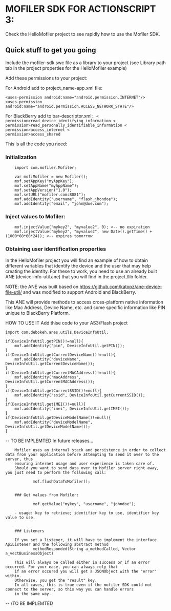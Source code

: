 # MOFILER SDK FOR ACTIONSCRIPT 3:

Check the HelloMofiler project to see rapidly how to use the Mofiler SDK.


## Quick stuff to get you going

Include the mofiler-sdk.swc file as a library to your project (see Library path tab in the project properties for the HelloMofiler example)

Add these permissions to your project: 

For Android add to project_name-app.xml file:

    <uses-permission android:name="android.permission.INTERNET"/>
    <uses-permission android:name="android.permission.ACCESS_NETWORK_STATE"/>


For BlackBerry add to bar-descriptor.xml:
<code>
   < permission>read_device_identifying_information</permission>
   < permission>read_personally_identifiable_information</permission>
   < permission>access_internet</permission>
   < permission>access_shared</permission>
</code>

This is all the code you need:

### Initialization
        import com.mofiler.Mofiler;

        var mof:Mofiler = new Mofiler();
        mof.setAppKey("myAppKey");
        mof.setAppName("myAppName");
        mof.setAppVersion("1.0");
        mof.setURL("mofiler.com:8081");
        mof.addIdentity("username", "flash_jhondoe");
        mof.addIdentity("email", "john@doe.com");

### Inject values to Mofiler:
        
        mof.injectValue("mykey2", "myvalue2", 0); <-- no expiration
        mof.injectValue("mykey2", "myvalue2", new Date().getTime() + (1000*60*60*24)); <-- expires tomorrow

### Obtaining user identification properties

In the HelloMofiler project you will find an example of how to obtain different variables that identify the device and the user that may help creating the identity. For these to work, you need to use an already built ANE (device-info-util.ane) that you will find in the project /lib folder.

NOTE: the ANE was built based on https://github.com/katopz/ane-device-file-util/ and was modified to support Android and BlackBerry. 

This ANE will provide methods to access cross-platform native information like Mac Address, Device Name, etc. and some specific information like PIN unique to BlackBerry Platform. 

HOW TO USE IT
Add thise code to your AS3/Flash project

    import com.debokeh.anes.utils.DeviceInfoUtil;

    if(DeviceInfoUtil.getPIN()!=null){
        mof.addIdentity("pin", DeviceInfoUtil.getPIN());
    }
    if(DeviceInfoUtil.getCurrentDeviceName()!=null){
        mof.addIdentity("deviceName", DeviceInfoUtil.getCurrentDeviceName());
    }
    if(DeviceInfoUtil.getCurrentMACAddress()!=null){
        mof.addIdentity("macAddress", DeviceInfoUtil.getCurrentMACAddress());
    }
    if(DeviceInfoUtil.getCurrentSSID()!=null){
        mof.addIdentity("ssid", DeviceInfoUtil.getCurrentSSID());
    }
    if(DeviceInfoUtil.getIMEI()!=null){
        mof.addIdentity("imei", DeviceInfoUtil.getIMEI());
    }
    if(DeviceInfoUtil.getDeviceModelName()!=null){
        mof.addIdentity("deviceModelName", DeviceInfoUtil.getDeviceModelName());
    }

-- TO BE IMPLEMTED
In future releases...

        Mofiler uses an internal stack and persistence in order to collect data from your application before attempting to send it over to the server, thus
        ensuring internet usage and user experience is taken care of.
        Should you want to send data over to Mofiler server right away, you just need to perform the following call:

                mof.flushDataToMofiler();


        ### Get values from Mofiler:

                mof.getValue("mykey", "username", "johndoe");

        - usage: key to retrieve; identifier key to use, identifier key value to use.


        ### Listeners

        If you set a listener, it will have to implement the interface ApiListener and the following abstract method
        		methodResponded(String a_methodCalled, Vector a_vectBusinessObject)

        This will always be called either in success or if an error occurred. For your ease, you can always rely that
        if an error occured you will get a JSONObject with the "error" within.
        Otherwise, you get the "result" key.
        In all cases, this is true even if the mofiler SDK could not connect to the server, so this way you can handle errors
        in the same way.
-- /TO BE IMPLEMTED


